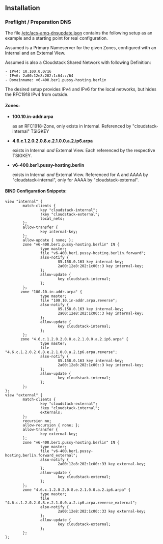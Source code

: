 ## Installation

### Preflight / Preparation DNS

The file [/etc/acs-amq-dnsupdate.json](../conf/acs-amq-dnsupdate.json) contains the following setup as an example
  and a starting point for real configuration.

Assumed is a Primary Nameserver for the given Zones,
  configured with an Internal and an External View.

Assumed is also a Cloudstack Shared Network with
  following Definition:

    - IPv4: 10.100.0.0/16
    - IPv6: 2a00:12e8:202:1c64::/64
    - Domainname: v6-400.ber1.pussy-hosting.berlin

The desired setup provides IPv4 and IPv6 for the local networks,
  but hides the RFC1918 IPv4 from outside.

#### Zones:
- **100.10.in-addr.arpa**

    as an RFC1918-Zone, only exists in Internal.
    Referenced by "cloudstack-internal" TSIGKEY
- **4.6.c.1.2.0.2.0.8.e.2.1.0.0.a.2.ip6.arpa**

    exists in Internal *and* External View.
    Each referenced by the respective TSIGKEY.
- **v6-400.ber1.pussy-hosting.berlin**

    exists in Internal *and* External View.
    Referenced for A and AAAA by "cloudstack-internal",
      only for AAAA by "cloudstack-external".

#### BIND Configuration Snippets:
```
view "internal" {
        match-clients {
                key "cloudstack-internal";
                !key "cloudstack-external";
                local_nets;
        };
        allow-transfer {
                key internal-key;
        };
        allow-update { none; };
        zone "v6-400.ber1.pussy-hosting.berlin" IN {
                type master;
                file "v6-400.ber1.pussy-hosting.berlin.forward";
                also-notify {
                        85.158.0.163 key internal-key;
                        2a00:12e8:202:1c00::3 key internal-key;
                };
                allow-update {
                        key cloudstack-internal;
                };
        };
       zone "100.10.in-addr.arpa" {
                type master;
                file "100.10.in-addr.arpa.reverse";
                also-notify {
                        85.158.0.163 key internal-key;
                        2a00:12e8:202:1c00::3 key internal-key;
                };
                allow-update {
                        key cloudstack-internal;
                };
        };
       zone "4.6.c.1.2.0.2.0.8.e.2.1.0.0.a.2.ip6.arpa" {
                type master;
                file "4.6.c.1.2.0.2.0.8.e.2.1.0.0.a.2.ip6.arpa.reverse";
                also-notify {
                        85.158.0.163 key internal-key;
                        2a00:12e8:202:1c00::3 key internal-key;
                };
                allow-update {
                        key cloudstack-internal;
                };
        };
};
view "external" {
        match-clients {
                key "cloudstack-external";
                !key "cloudstack-internal";
                externals;
        };
        recursion no;
        allow-recursion { none; };
        allow-transfer {
                key external-key;
        };
        zone "v6-400.ber1.pussy-hosting.berlin" IN {
                type master;
                file "v6-400.ber1.pussy-hosting.berlin.forward_external";
                also-notify {
                        2a00:12e8:202:1c00::33 key external-key;
                };
                allow-update {
                        key cloudstack-external;
                };
        };
        zone "4.6.c.1.2.0.2.0.8.e.2.1.0.0.a.2.ip6.arpa" {
                type master;
                file "4.6.c.1.2.0.2.0.8.e.2.1.0.0.a.2.ip6.arpa.reverse_external";
                also-notify {
                        2a00:12e8:202:1c00::33 key external-key;
                };
                allow-update {
                        key cloudstack-external;
                };
        };
};
```

